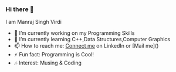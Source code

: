 ### Hi there 👋

<!--
**Manraj29/Manraj29** is a ✨ _special_ ✨ repository because its `README.md` (this file) appears on your GitHub profile.-->

I am Manraj Singh Virdi

- 🔭 I’m currently working on my Programming Skills
- 🌱 I’m currently learning C++,Data Structures,Computer Graphics
- 📫 How to reach me: [Connect me](linkedin.com/in/manraj-singh-virdi-44aa451b2) on LinkedIn or [Mail me](<a href = "mailto: :virdimanajsingh9@gmail.com"></a>)
- ⚡ Fun fact: Programming is Cool!
- 🎶 Interest: Musing & Coding

